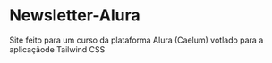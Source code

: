 # Newsletter-Alura
Site feito para um curso da plataforma Alura (Caelum) votlado para a aplicaçãode Tailwind CSS
